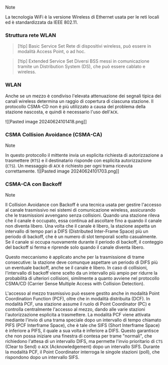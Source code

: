 >[!note]
>La tecnologia WiFi è la versione Wireless di Ethernet usata per le reti locali ed è standardizzata da IEEE 802.11.

### Struttura rete WLAN
>[!tip] Basic Service Set
>Rete di dispositivi wireless, può essere in modalità Access Point, o ad hoc.

>[!tip] Extended Service Set
>Diversi BSS messi in comunicazione tramite un Distribution System (DS), che può essere cablato e wireless.

### WLAN
Anche se un mezzo è condiviso l'elevata attenuazione dei segnali tipica dei canali wireless determina un raggio di copertura di ciascuna stazione. Il protocollo CSMA-CD non è più utilizzato a causa del problema della stazione nascosta, e quindi è necessario l'uso dell'`ACK`.

![[Pasted image 20240624101418.png]]

### CSMA Collision Avoidance (CSMA-CA)
>[!note]
>In questo protocollo il mittente invia un esplicita richiesta di autorizzazione a trasmettere (`RTS`) e il destinatario risponde con esplicita autorizzazione (`CTS`). Un messaggio di `ACK` è richiesto per ogni trama ricevuta correttamente.
>![[Pasted image 20240624101703.png]]

### CSMA-CA con Backoff
>[!note]
>Il Collision Avoidance con Backoff è una tecnica usata per gestire l'accesso al canale trasmissivo nei sistemi di comunicazione wireless, assicurando che le trasmissioni avvengano senza collisioni. Quando una stazione rileva che il canale è occupato, essa continua ad ascoltare fino a quando il canale non diventa libero. Una volta che il canale è libero, la stazione aspetta un intervallo di tempo pari a DIFS (Distributed Inter-Frame Space) più un periodo di backoff, che è un numero di slot temporali scelto casualmente. Se il canale si occupa nuovamente durante il periodo di backoff, il conteggio del backoff si ferma e riprende solo quando il canale diventa libero.

Questo meccanismo è applicato anche per la trasmissione di trame consecutive: la stazione deve comunque aspettare un periodo di DIFS più un eventuale backoff, anche se il canale è libero. In caso di collisioni, l'intervallo di backoff viene scelto da un intervallo più ampio per ridurre la probabilità di ulteriori collisioni, similmente a quanto avviene nel protocollo CSMA/CD (Carrier Sense Multiple Access with Collision Detection).

L'accesso al mezzo trasmissivo può essere gestito anche in modalità Point Coordination Function (PCF), oltre che in modalità distribuita (DCF). In modalità PCF, una stazione assume il ruolo di Point Coordinator (PC) e controlla centralmente l'accesso al mezzo, dando alle varie stazioni l'autorizzazione esplicita a trasmettere. La modalità PCF viene attivata mediante l'invio di una trama speciale dopo un intervallo di tempo chiamato PIFS (PCF Interframe Space), che è tale che SIFS (Short Interframe Space) è inferiore a PIFS, il quale a sua volta è inferiore a DIFS. Questo garantisce che non possa iniziare una finestra di contesa per trame "normali", che richiedono l'attesa di un intervallo DIFS, ma permette l'invio prioritario di `CTS` (Clear to Send) o `ACK` (Acknowledgement) dopo un intervallo SIFS. Durante la modalità PCF, il Point Coordinator interroga le singole stazioni (poll), che rispondono dopo un intervallo SIFS.
